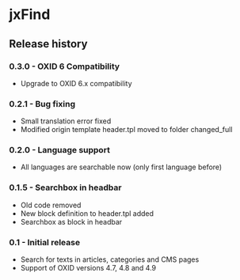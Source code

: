 # jxFind

## Release history

### 0.3.0 - OXID 6 Compatibility
  * Upgrade to OXID 6.x compatibility

### 0.2.1 - Bug fixing
  * Small translation error fixed
  * Modified origin template header.tpl moved to folder changed_full

### 0.2.0 - Language support
  * All languages are searchable now (only first language before)

### 0.1.5 - Searchbox in headbar
  * Old code removed
  * New block definition to header.tpl added
  * Searchbox as block in headbar

### 0.1 - Initial release
  * Search for texts in articles, categories and CMS pages
  * Support of OXID versions 4.7, 4.8 and 4.9
